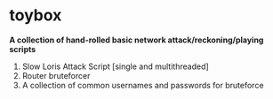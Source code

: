 # toybox 
**A collection of hand-rolled basic network attack/reckoning/playing scripts** </br> 
1. Slow Loris Attack Script [single and multithreaded]
2. Router bruteforcer
3. A collection of common usernames and passwords for bruteforce
